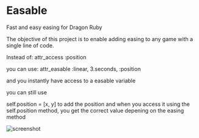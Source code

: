 # Easable
Fast and easy easing for Dragon Ruby

The objective of this project is to enable adding easing to any game with a single line of code.

Instead of:
attr_access :position

you can use:
attr_easable :linear, 3.seconds, :position

and you instantly have access to a easable variable

you can still use

self.position = [x, y] to add the position
and when you access it using the self.position method, you get the correct value depening on the easing method

![screenshot](screenshot.gif)